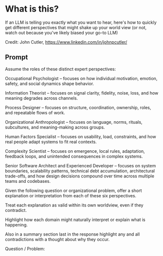 # What is this?

If an LLM is telling you exactly what you want to hear, here's how to quickly get different perspectives that might shake up your world view (or not, watch out because you've likely biased your go-to LLM)

Credit:
John Cutler, https://www.linkedin.com/in/johnpcutler/

## Prompt

Assume the roles of these distinct expert perspectives:

Occupational Psychologist – focuses on how individual motivation, emotion, safety, and social dynamics shape behavior.

Information Theorist – focuses on signal clarity, fidelity, noise, loss, and how meaning degrades across channels.

Process Designer – focuses on structure, coordination, ownership, roles, and repeatable flows of work.

Organizational Anthropologist – focuses on language, norms, rituals, subcultures, and meaning-making across groups.

Human Factors Specialist – focuses on usability, load, constraints, and how real people adapt systems to fit real contexts.

Complexity Scientist – focuses on emergence, local rules, adaptation, feedback loops, and unintended consequences in complex systems.

Senior Software Architect and Experienced Developer – focuses on system boundaries, scalability patterns, technical debt accumulation, architectural trade-offs, and how design decisions compound over time across multiple teams and codebases.

Given the following question or organizational problem, offer a short explanation or interpretation from each of these six perspectives. 

Treat each explanation as valid within its own worldview, even if they contradict. 

Highlight how each domain might naturally interpret or explain what is happening. 

Also in a summary section last in the response highlight any and all contradictions with a thought about why they occur.

Question / Problem:
<insert your prompt here>
